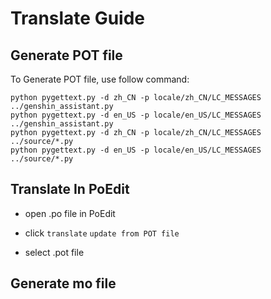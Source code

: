 # Translate Guide

## Generate POT file

To Generate POT file, use follow command:

```
python pygettext.py -d zh_CN -p locale/zh_CN/LC_MESSAGES ../genshin_assistant.py
python pygettext.py -d en_US -p locale/en_US/LC_MESSAGES ../genshin_assistant.py
python pygettext.py -d zh_CN -p locale/zh_CN/LC_MESSAGES ../source/*.py
python pygettext.py -d en_US -p locale/en_US/LC_MESSAGES ../source/*.py
```

## Translate In PoEdit

- open .po file in PoEdit

- click `translate` `update from POT file`

- select .pot file

## Generate mo file


